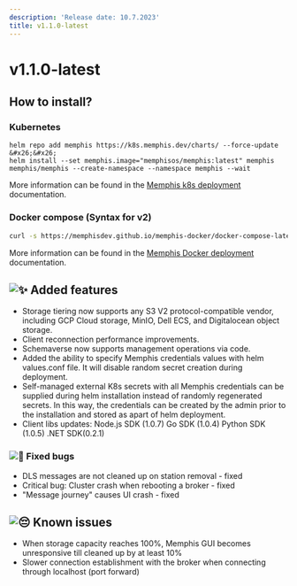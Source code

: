 ```yaml
---
description: 'Release date: 10.7.2023'
title: v1.1.0-latest
---
```


# v1.1.0-latest
<Subtitle/>

## How to install?

### **Kubernetes**

```bash{2}
helm repo add memphis https://k8s.memphis.dev/charts/ --force-update &#x26;&#x26; 
helm install --set memphis.image="memphisos/memphis:latest" memphis memphis/memphis --create-namespace --namespace memphis --wait
```

More information can be found in the [Memphis k8s deployment](/docs/deployment/kubernetes/) documentation.

### **Docker compose (Syntax for v2)**

```bash
curl -s https://memphisdev.github.io/memphis-docker/docker-compose-latest.yml -o docker-compose-latest.yml && docker compose -f docker-compose-latest.yml -p memphis up
```

More information can be found in the [Memphis Docker deployment](/docs/deployment/docker-compose.md) documentation.

## ![:sparkles:](https://a.slack-edge.com/production-standard-emoji-assets/14.0/apple-medium/2728.png) Added features

* Storage tiering now supports any S3 V2 protocol-compatible vendor, including GCP Cloud storage, MinIO, Dell ECS, and Digitalocean object storage.
* Client reconnection performance improvements.
* Schemaverse now supports management operations via code.
* Added the ability to specify Memphis credentials values with helm values.conf file. It will disable random secret creation during deployment.
* Self-managed external K8s secrets with all Memphis credentials can be supplied during helm installation instead of randomly regenerated secrets. In this way, the credentials can be created by the admin prior to the installation and stored as apart of helm deployment.
* Client libs updates: Node.js SDK (1.0.7) Go SDK (1.0.4) Python SDK (1.0.5) .NET SDK(0.2.1)

### ![:bug:](https://a.slack-edge.com/production-standard-emoji-assets/14.0/apple-medium/1f41b.png) Fixed bugs

* DLS messages are not cleaned up on station removal - fixed
* Critical bug: Cluster crash when rebooting a broker - fixed
* "Message journey" causes UI crash - fixed

## ![:pensive:](https://a.slack-edge.com/production-standard-emoji-assets/14.0/apple-medium/1f614.png) Known issues

* When storage capacity reaches 100%, Memphis GUI becomes unresponsive till cleaned up by at least 10%
* Slower connection establishment with the broker when connecting through localhost (port forward)
